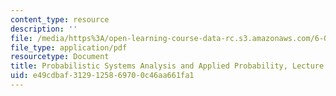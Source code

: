 ```yaml
---
content_type: resource
description: ''
file: /media/https%3A/open-learning-course-data-rc.s3.amazonaws.com/6-041sc-probabilistic-systems-analysis-and-applied-probability-fall-2013/e49cdbaf3129125869700c46aa661fa1_MIT6_041SCF13_L05.pdf
file_type: application/pdf
resourcetype: Document
title: Probabilistic Systems Analysis and Applied Probability, Lecture 5
uid: e49cdbaf-3129-1258-6970-0c46aa661fa1
---
```


